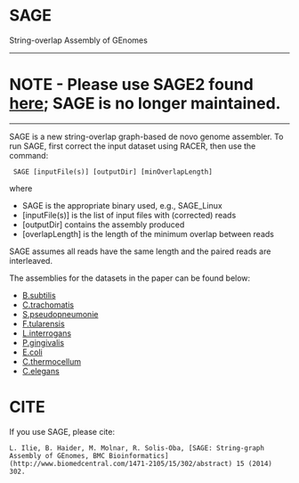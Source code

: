 # SAGE
String-overlap Assembly of GEnomes
***************************************************
# NOTE - Please use SAGE2 found [here](https://github.com/lucian-ilie/SAGE2); SAGE is no longer maintained. 
***************************************************

SAGE is a new string-overlap graph-based de novo genome assembler. To run SAGE, first correct the input dataset using RACER, then use the command: 

     SAGE [inputFile(s)] [outputDir] [minOverlapLength] 

where 
 - SAGE is the appropriate binary used, e.g., SAGE_Linux
 - [inputFile(s)] is the list of input files with (corrected) reads
 - [outputDir] contains the assembly produced
 - [overlapLength] is the length of the minimum overlap between reads

SAGE assumes all reads have the same length and the paired reads are interleaved. 

The assemblies for the datasets in the paper can be found below:
 - [B.subtilis](http://www.csd.uwo.ca/~ilie/SAGE/B.subtilis.fasta)
 - [C.trachomatis](http://www.csd.uwo.ca/~ilie/SAGE/C.trachomatis.fasta)
 - [S.pseudopneumonie](http://www.csd.uwo.ca/~ilie/SAGE/S.pseudopneumonie.fasta)
 - [F.tularensis](http://www.csd.uwo.ca/~ilie/SAGE/F.tularensis.fasta)
 - [L.interrogans](http://www.csd.uwo.ca/~ilie/SAGE/L.interrogans.fasta)
 - [P.gingivalis](http://www.csd.uwo.ca/~ilie/SAGE/P.gingivalis.fasta)
 - [E.coli](http://www.csd.uwo.ca/~ilie/SAGE/E.coli.fasta)
 - [C.thermocellum](http://www.csd.uwo.ca/~ilie/SAGE/C.thermocellum.fasta)
 - [C.elegans](http://www.csd.uwo.ca/~ilie/SAGE/C.elegans.fasta)

# CITE
If you use SAGE, please cite:
 
    L. Ilie, B. Haider, M. Molnar, R. Solis-Oba, [SAGE: String-graph Assembly of GEnomes, BMC Bioinformatics](http://www.biomedcentral.com/1471-2105/15/302/abstract) 15 (2014) 302.
